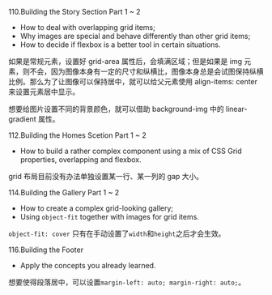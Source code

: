110.Building the Story Section Part 1 ~ 2

-   How to deal with overlapping grid items;
-   Why images are special and behave differently than other grid items;
-   How to decide if flexbox is a better tool in certain situations.

如果是常规元素，设置好 grid-area 属性后，会填满区域；但是如果是 img 元素，则不会，因为图像本身有一定的尺寸和纵横比，图像本身总是会试图保持纵横比例。那么为了让图像可以保持居中，就可以给父元素使用 align-items: center 来设置元素居中显示。

想要给图片设置不同的背景颜色，就可以借助 background-img 中的 linear-gradient 属性。

112.Building the Homes Scetion Part 1 ~ 2

-   How to build a rather complex component using a mix of CSS Grid properties, overlapping and flexbox.

grid 布局目前没有办法单独设置某一行、某一列的 gap 大小。

114.Building the Gallery Part 1 ~ 2

-   How to create a complex grid-looking gallery;
-   Using `object-fit` together with images for grid items.

`object-fit: cover` 只有在手动设置了`width`和`height`之后才会生效。

116.Building the Footer

-   Apply the concepts you already learned.

想要使得段落居中，可以设置`margin-left: auto; margin-right: auto;`。
